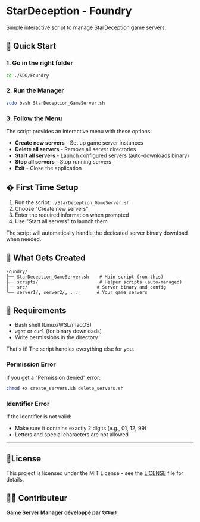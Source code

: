 # StarDeception - Foundry

Simple interactive script to manage StarDeception game servers.

## 🚀 Quick Start

### 1. Go in the right folder
```bash
cd ./SDO/Foundry
```

### 2. Run the Manager
```bash
sudo bash StarDeception_GameServer.sh
```

### 3. Follow the Menu
The script provides an interactive menu with these options:
- **Create new servers** - Set up game server instances
- **Delete all servers** - Remove all server directories
- **Start all servers** - Launch configured servers (auto-downloads binary)
- **Stop all servers** - Stop running servers
- **Exit** - Close the application

## � First Time Setup

1. Run the script: `./StarDeception_GameServer.sh`
2. Choose "Create new servers"
3. Enter the required information when prompted
4. Use "Start all servers" to launch them

The script will automatically handle the dedicated server binary download when needed.

## 📁 What Gets Created

```
Foundry/
├── StarDeception_GameServer.sh    # Main script (run this)
├── scripts/                       # Helper scripts (auto-managed)
├── src/                          # Server binary and config
└── server1/, server2/, ...       # Your game servers
```

## 🔧 Requirements

- Bash shell (Linux/WSL/macOS)
- `wget` or `curl` (for binary downloads)
- Write permissions in the directory

That's it! The script handles everything else for you.

### Permission Error
If you get a "Permission denied" error:
```bash
chmod +x create_servers.sh delete_servers.sh
```

### Identifier Error
If the identifier is not valid:
- Make sure it contains exactly 2 digits (e.g., 01, 12, 99)
- Letters and special characters are not allowed

---

## 📄License

This project is licensed under the MIT License - see the [LICENSE](LICENSE) file for details.

## 👨‍💻 Contributeur

**Game Server Manager développé par [𝕭𝖗𝖚𝖒𝖊](https://noasecond.com)**
